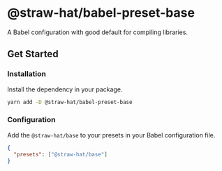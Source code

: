 # @straw-hat/babel-preset-base

A Babel configuration with good default for compiling libraries.

## Get Started

### Installation

Install the dependency in your package.

```sh
yarn add -D @straw-hat/babel-preset-base
```

### Configuration

Add the `@straw-hat/base` to your presets in your Babel configuration file.

```json
{
  "presets": ["@straw-hat/base"]
}
```

